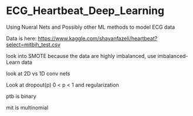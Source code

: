 # ECG_Heartbeat_Deep_Learning
Using Nueral Nets and Possibly other ML methods to model ECG data

Data is here:
https://www.kaggle.com/shayanfazeli/heartbeat?select=mitbih_test.csv

look into SMOTE because the data are highly imbalanced, use imbalanced-Learn data

look at 2D vs 1D conv nets

Look at dropout(p) 0 < p < 1 and regularization

ptb is binary

mit is multinomial
